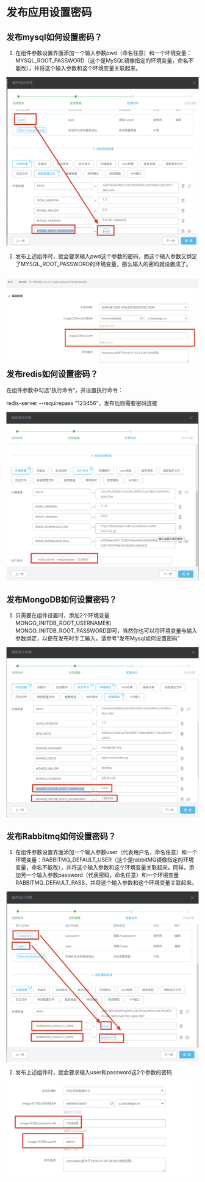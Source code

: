# 发布应用设置密码

## 发布mysql如何设置密码？

1. 在组件参数设置界面添加一个输入参数pwd（命名任意）和一个环境变量：MYSQL\_ROOT\_PASSWORD（这个是MySQL镜像指定的环境变量，命名不能改），并将这个输入参数和这个环境变量关联起来。

![](/assets/import116.png)

2. 发布上述组件时，就会要求输入pwd这个参数的密码，而这个输入参数又绑定了MYSQL\_ROOT\_PASSWORD的环境变量，那么输入的密码就设置成了。

## ![](/assets/import117.png)发布redis如何设置密码？

在组件参数中勾选“执行命令”，并设置执行命令：

redis-server --requirepass "123456"，发布后则需要密码连接

![](/assets/import118.png)

## 发布MongoDB如何设置密码？

1. 只需要在组件设置时，添加2个环境变量MONGO\_INITDB\_ROOT\_USERNAME和MONGO\_INITDB\_ROOT\_PASSWORD即可，当然你也可以将环境变量与输入参数绑定，以便在发布时手工输入，请参考“发布Mysql如何设置密码”

![](/assets/import119.png)

## 发布Rabbitmq如何设置密码？

1. 在组件参数设置界面添加一个输入参数user（代表用户名，命名任意）和一个环境变量：RABBITMQ\_DEFAULT\_USER（这个是rabbitMQ镜像指定的环境变量，命名不能改），并将这个输入参数和这个环境变量关联起来。同样，添加另一个输入参数password（代表密码，命名任意）和一个环境变量RABBITMQ\_DEFAULT\_PASS，并将这个输入参数和这个环境变量关联起来。

![](/assets/import120.png)

2. 发布上述组件时，就会要求输入user和password这2个参数的密码

![](/assets/import121.png)

